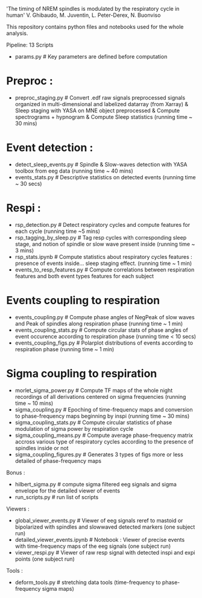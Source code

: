'The timing of NREM spindles is modulated by the respiratory cycle in human'
V. Ghibaudo, M. Juventin, L. Peter-Derex, N. Buonviso


This repository contains python files and notebooks used for the whole analysis.


Pipeline: 13 Scripts
- params.py # Key parameters are defined before computation

# Preproc : 
- preproc_staging.py # Convert .edf raw signals preprocessed signals organized in multi-dimensional and labelized datarray (from Xarray) & Sleep staging with YASA on MNE object preprocessed & Compute spectrograms + hypnogram & Compute Sleep statistics (running time ~ 30 mins)

# Event detection :
- detect_sleep_events.py # Spindle & Slow-waves detection with YASA toolbox from eeg data (running time ~ 40 mins)
- events_stats.py # Descriptive statistics on detected events (running time ~ 30 secs)

# Respi : 
- rsp_detection.py # Detect respiratory cycles and compute features for each cycle (running time ~5 mins)
- rsp_tagging_by_sleep.py # Tag resp cycles with corresponding sleep stage, and notion of spindle or slow wave present inside (running time ~ 3 mins)
- rsp_stats.ipynb # Compute statistics about respiratory cycles features : presence of events inside... sleep staging effect. (running time ~ 1 min)
- events_to_resp_features.py # Compute correlations between respiration features and both event types features for each subject

# Events coupling to respiration
- events_coupling.py # Compute phase angles of NegPeak of slow waves and Peak of spindles along respiration phase (running time ~ 1 min)
- events_coupling_stats.py # Compute circular stats of phase angles of event occurence according to respiration phase (running time < 10 secs)
- events_coupling_figs.py # Polarplot distributions of events according to respiration phase (running time ~ 1 min)

# Sigma coupling to respiration
- morlet_sigma_power.py # Compute TF maps of the whole night recordings of all derivations centered on sigma frequencies (running time ~ 10 mins)
- sigma_coupling.py # Epoching of time-frequency maps and conversion to phase-frequency maps beginning by inspi (running time ~ 30 mins)
- sigma_coupling_stats.py # Compute circular statistics of phase modulation of sigma power by respiration cycle
- sigma_coupling_means.py # Compute average phase-frequency matrix accross various type of respiratory cycles according to the presence of spindles inside or not
- sigma_coupling_figures.py # Generates 3 types of figs more or less detailed of phase-frequency maps 

Bonus : 
- hilbert_sigma.py # compute sigma filtered eeg signals and sigma envelope for the detailed viewer of events
- run_scripts.py # run list of scripts 

Viewers : 
- global_viewer_events.py # Viewer of eeg signals reref to mastoid or bipolarized with spindles and slowwaved detected markers (one subject run)
- detailed_viewer_events.ipynb # Notebook : Viewer of precise events with time-frequency maps of the eeg signals (one subject run)
- viewer_respi.py # Viewer of raw resp signal with detected inspi and expi points (one subject run)

Tools : 
- deform_tools.py # stretching data tools (time-frequency to phase-frequency sigma maps)